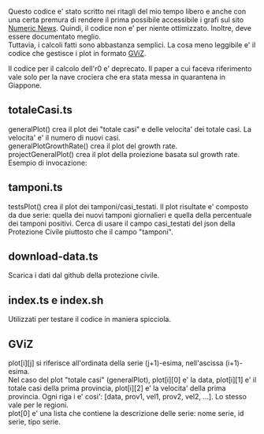Questo codice e' stato scritto nei ritagli del mio tempo libero e anche con una certa premura di rendere il prima possibile accessibile i grafi sul sito [Numeric News](https://numericnews.github.io/). 
Quindi, il codice non e' per niente ottimizzato. Inoltre, deve essere documentato meglio.  
Tuttavia, i calcoli fatti sono abbastanza semplici. La cosa meno leggibile e' il codice che gestisce i plot in formato [GViZ](https://developers.google.com/chart/interactive/docs/reference?csw=1#DataTable). 

Il codice per il calcolo dell'r0 e' deprecato. Il paper a cui faceva riferimento vale solo per la nave crociera che era stata messa in quarantena in Giappone.  

totaleCasi.ts
-------------

generalPlot() crea il plot dei "totale casi" e delle velocita' dei totale casi. La velocita' e' il numero di nuovi casi.  
generalPlotGrowthRate() crea il plot del growth rate.  
projectGeneralPlot() crea il plot della proiezione basata sul growth rate. Esempio di invocazione:

tamponi.ts
----------

testsPlot() crea il plot dei tamponi/casi\_testati. Il plot risultate e' composto da due serie: quella dei nuovi tamponi giornalieri e quella della percentuale dei tamponi positivi. 
Cerca di usare il campo casi\_testati del json della Protezione Civile piuttosto che il campo "tamponi".

download-data.ts
----------------

Scarica i dati dal github della protezione civile.

index.ts e index.sh
-------------------

Utilizzati per testare il codice in maniera spicciola. 

GViZ
----

plot[i][j] si riferisce all'ordinata della serie (j+1)-esima, nell'ascissa (i+1)-esima.  
Nel caso del plot "totale casi" (generalPlot), plot[i][0] e' la data, plot[i][1] e' il totale casi della prima provincia, plot[i][2] e' la velocita' della prima provincia. Ogni riga i e' cosi': [data, prov1, vel1, prov2, vel2, ...]. Lo stesso vale per le regioni.  
plot[0] e' una lista che contiene la descrizione delle serie: nome serie, id serie, tipo serie.
